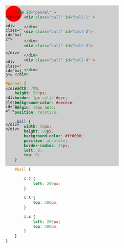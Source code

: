 
<div id="wrapper">
    <div id="pannel" >
        <div class="ball" id="ball-1" >
            
        </div>
        <div class="ball" id="ball-2">
            
        </div>
        <div class="ball" id="ball-3">
            
        </div>
        <div class="ball" id="ball-4" >
            
        </div>
    </div>

</div>

<style>

#pannel {
    width: 70%;
    height: 500px;
    border: 1px solid #ccc;
    background-color: #cecece;
    margin: 10px auto;
    position: relative;
    
    .ball {
        width: 50px;
        height: 50px;
        background-color: #ff0000;
        position: absolute;
        border-radius: 25px;
        left: 0;
        top: 0;
    }
    
    #ball {
        
        &-2 {
            left: 200px;
        }
        
        &-3 {
            top: 200px;
        }
        
        &-4 {
            left: 200px;
            top: 200px;
        }
    }
}

</style>

```html
    <div id="pannel" >
        <div class="ball" id="ball-1" >
            
        </div>
        <div class="ball" id="ball-2">
            
        </div>
        <div class="ball" id="ball-3">
            
        </div>
        <div class="ball" id="ball-4" >
            
        </div>
    </div>
```

``` css
#pannel {
    width: 70%;
    height: 500px;
    border: 1px solid #ccc;
    background-color: #cecece;
    margin: 10px auto;
    position: relative;
    
    .ball {
        width: 50px;
        height: 50px;
        background-color: #ff0000;
        position: absolute;
        border-radius: 25px;
        left: 0;
        top: 0;
    }
    
    #ball {
        
        &-2 {
            left: 200px;
        }
        
        &-3 {
            top: 200px;
        }
        
        &-4 {
            left: 200px;
            top: 200px;
        }
    }
}
```
